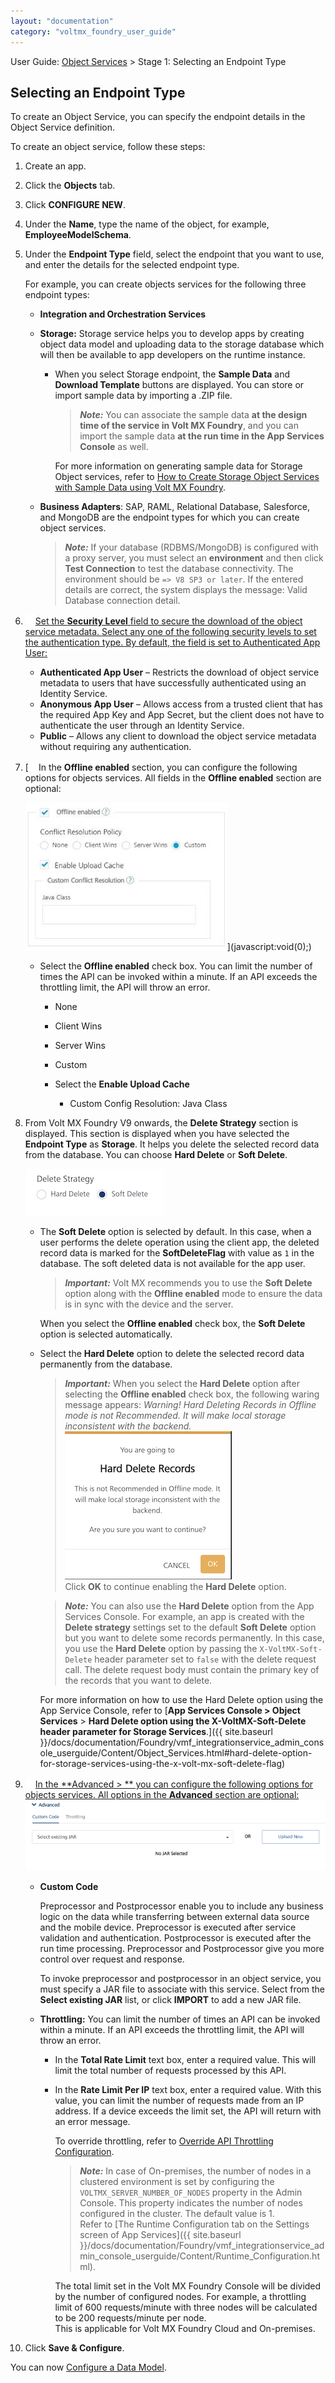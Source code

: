 ```yaml
---
layout: "documentation"
category: "voltmx_foundry_user_guide"
---
```

                               

User Guide: [Object Services](../Objectservices.html) > Stage 1: Selecting an Endpoint Type

Selecting an Endpoint Type
--------------------------

To create an Object Service, you can specify the endpoint details in the Object Service definition.

To create an object service, follow these steps:

1.  Create an app.
2.  Click the **Objects** tab.
    
3.  Click **CONFIGURE NEW**.
4.  Under the **Name**, type the name of the object, for example, **EmployeeModelSchema**.
5.  Under the **Endpoint Type** field, select the endpoint that you want to use, and enter the details for the selected endpoint type.
    
    For example, you can create objects services for the following three endpoint types:
    
    *   **Integration and Orchestration Services**
        
    *   **Storage:** Storage service helps you to develop apps by creating object data model and uploading data to the storage database which will then be available to app developers on the runtime instance.
        *   When you select Storage endpoint, the **Sample Data** and **Download Template** buttons are displayed. You can store or import sample data by importing a .ZIP file.
            
            > **_Note:_** You can associate the sample data **at the design time of the service in Volt MX Foundry**, and you can import the sample data **at the run time in the App Services Console** as well.
            
            For more information on generating sample data for Storage Object services, refer to [How to Create Storage Object Services with Sample Data using Volt MX Foundry](Storage_ObjectServices.html).
            
    *   **Business Adapters**: SAP, RAML, Relational Database, Salesforce, and MongoDB are the endpoint types for which you can create object services.
        
        > **_Note:_** If your database (RDBMS/MongoDB) is configured with a proxy server, you must select an **environment** and then click **Test Connection** to test the database connectivity. The environment should be `=> V8 SP3 or later`. If the entered details are correct, the system displays the message: Valid Database connection detail.
        
6.  [![Closed](../../Skins/Default/Stylesheets/Images/transparent.gif)Set the **Security Level** field to secure the download of the object service metadata. Select any one of the following security levels to set the authentication type. By default, the field is set to Authenticated App User:  
    ](javascript:void(0);)
    
    *   **Authenticated App User** – Restricts the download of object service metadata to users that have successfully authenticated using an Identity Service.
    *   **Anonymous App User** – Allows access from a trusted client that has the required App Key and App Secret, but the client does not have to authenticate the user through an Identity Service.
    *   **Public** – Allows any client to download the object service metadata without requiring any authentication.
    
7.  [![Closed](../../Skins/Default/Stylesheets/Images/transparent.gif)In the **Offline enabled** section, you can configure the following options for objects services. All fields in the **Offline enabled** section are optional:  
      
    ![](../Resources/Images/OfflineEnabled-Storage_323x236.jpg)](javascript:void(0);)
    
    *   Select the **Offline enabled** check box. You can limit the number of times the API can be invoked within a minute. If an API exceeds the throttling limit, the API will throw an error.
        *   None
            
        *   Client Wins
        *   Server Wins
        *   Custom
        *   Select the **Enable Upload Cache**
            *   Custom Config Resolution: Java Class
    
8.  From Volt MX Foundry V9 onwards, the **Delete Strategy** section is displayed. This section is displayed when you have selected the **Endpoint Type** as **Storage**. It helps you delete the selected record data from the database. You can choose **Hard Delete** or **Soft Delete**.
    
    ![](../Resources/Images/DeleteStrategy.png)
    
    *   The **Soft Delete** option is selected by default. In this case, when a user performs the delete operation using the client app, the deleted record data is marked for the **SoftDeleteFlag** with value as `1` in the database. The soft deleted data is not available for the app user.  
        
        > **_Important:_** Volt MX recommends you to use the **Soft Delete** option along with the **Offline enabled** mode to ensure the data is in sync with the device and the server.  
          
        When you select the **Offline enabled** check box, the **Soft Delete** option is selected automatically.
        
    *   Select the **Hard Delete** option to delete the selected record data permanently from the database.
        
        > **_Important:_** When you select the **Hard Delete** option after selecting the **Offline enabled** check box, the following waring message appears: _Warning! Hard Deleting Records in Offline mode is not Recommended._ _It will make local storage inconsistent with the backend._  
        ![](../Resources/Images/HardDeleteError.png)  
        Click **OK** to continue enabling the **Hard Delete** option.
        
        > **_Note:_** You can also use the **Hard Delete** option from the App Services Console. For example, an app is created with the **Delete strategy** settings set to the default **Soft Delete** option but you want to delete some records permanently. In this case, you use the **Hard Delete** option by passing the `X-VoltMX-Soft-Delete` header parameter set to `false` with the delete request call. The delete request body must contain the primary key of the records that you want to delete.  
          
        For more information on how to use the Hard Delete option using the App Service Console, refer to [**App Services Console > Object Services** > **Hard Delete option using the X-VoltMX-Soft-Delete header parameter for Storage Services**.]({{ site.baseurl }}/docs/documentation/Foundry/vmf_integrationservice_admin_console_userguide/Content/Object_Services.html#hard-delete-option-for-storage-services-using-the-x-volt-mx-soft-delete-flag)
        
9.  [![Closed](../../Skins/Default/Stylesheets/Images/transparent.gif)In the **Advanced > ** you can configure the following options for objects services. All options in the **Advanced** section are optional:  
    ![](../Resources/Images/CustomJar-Objects_604x92.png)  
    ](javascript:void(0);)
    
    *   **Custom Code**
        
        Preprocessor and Postprocessor enable you to include any business logic on the data while transferring between external data source and the mobile device. Preprocessor is executed after service validation and authentication. Postprocessor is executed after the run time processing. Preprocessor and Postprocessor give you more control over request and response.
        
        To invoke preprocessor and postprocessor in an object service, you must specify a JAR file to associate with this service. Select from the **Select existing JAR** list, or click **IMPORT** to add a new JAR file.
        
    
    *   **Throttling:** You can limit the number of times an API can be invoked within a minute. If an API exceeds the throttling limit, the API will throw an error.
        *   In the **Total Rate Limit** text box, enter a required value. This will limit the total number of requests processed by this API.
            
        *   In the **Rate Limit Per IP** text box, enter a required value. With this value, you can limit the number of requests made from an IP address. If a device exceeds the limit set, the API will return with an error message.
            
            To override throttling, refer to [Override API Throttling Configuration](../API_Throttling_Override.html#override-api-throttling-configuration).
            
            > **_Note:_** In case of On-premises, the number of nodes in a clustered environment is set by configuring the `VOLTMX_SERVER_NUMBER_OF_NODES` property in the Admin Console. This property indicates the number of nodes configured in the cluster. The default value is 1.  
            Refer to [The Runtime Configuration tab on the Settings screen of App Services]({{ site.baseurl }}/docs/documentation/Foundry/vmf_integrationservice_admin_console_userguide/Content/Runtime_Configuration.html).  
              
            The total limit set in the Volt MX Foundry Console will be divided by the number of configured nodes. For example, a throttling limit of 600 requests/minute with three nodes will be calculated to be 200 requests/minute per node.  
            This is applicable for Volt MX Foundry Cloud and On-premises.
            
    
10.  Click **Save & Configure**.

You can now [Configure a Data Model](Stage_2.html).
